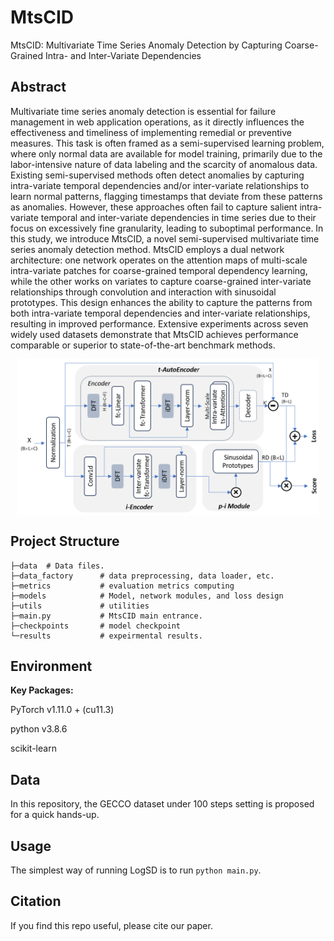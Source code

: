 # MtsCID
MtsCID: Multivariate Time Series Anomaly Detection by Capturing Coarse-Grained Intra- and Inter-Variate Dependencies

## Abstract
Multivariate time series anomaly detection is essential for failure management in web application operations, as it directly influences the effectiveness and timeliness of implementing remedial or preventive measures. This task is often framed as a semi-supervised learning problem, where only normal data are available for model training, primarily due to the labor-intensive nature of data labeling and the scarcity of anomalous data. Existing semi-supervised methods often detect anomalies by capturing intra-variate temporal dependencies and/or inter-variate relationships to learn normal patterns, flagging timestamps that deviate from these patterns as anomalies. However, these approaches often fail to capture salient intra-variate temporal and inter-variate dependencies in time series due to their focus on excessively fine granularity, leading to suboptimal performance. In this study, we introduce MtsCID, a novel semi-supervised multivariate time series anomaly detection method. MtsCID employs a dual network architecture: one network operates on the attention maps of multi-scale intra-variate patches for coarse-grained temporal dependency learning, while the other works on variates to capture coarse-grained inter-variate relationships through convolution and interaction with sinusoidal prototypes. This design enhances the ability to capture the patterns from both intra-variate temporal dependencies and inter-variate relationships, resulting in improved performance. Extensive experiments across seven widely used datasets demonstrate that MtsCID achieves performance comparable or superior to state-of-the-art benchmark methods.


<p align="center">
<img src=".\figures\framework_overview.png" height = "250" alt="" align=center />
</p>

## Project Structure

```
├─data  # Data files.
├─data_factory      # data preprocessing, data loader, etc.
├─metrics           # evaluation metrics computing
├─models            # Model, network modules, and loss design
├─utils             # utilities
├─main.py           # MtsCID main entrance.
├─checkpoints       # model checkpoint
└─results           # expeirmental results.        

```

## Environment

**Key Packages:**

PyTorch v1.11.0 + (cu11.3)

python v3.8.6

scikit-learn


## Data

In this repository, the GECCO dataset under 100 steps setting is proposed for a quick hands-up.

## Usage

The simplest way of running LogSD is to run `python main.py`.

## Citation
If you find this repo useful, please cite our paper. 

